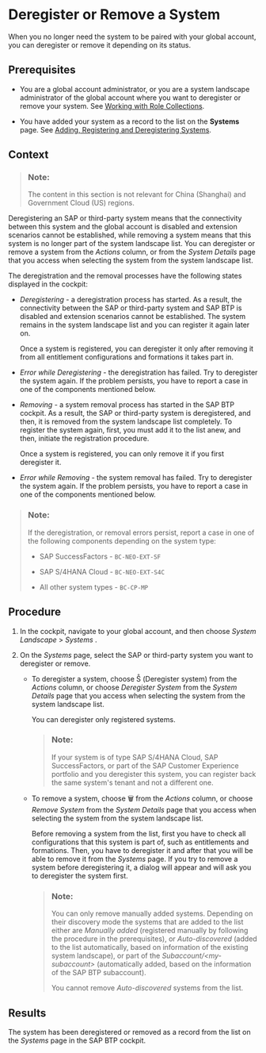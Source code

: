 <!-- loio0c6f4988f9154a96b399ce9b9a2fd5a1 -->

<link rel="stylesheet" type="text/css" href="../css/sap-icons.css"/>

# Deregister or Removе a System

When you no longer need the system to be paired with your global account, you can deregister or remove it depending on its status.



<a name="loio0c6f4988f9154a96b399ce9b9a2fd5a1__prereq_l4m_s5b_fhb"/>

## Prerequisites

-   You are a global account administrator, or you are a system landscape administrator of the global account where you want to deregister or remove your system. See [Working with Role Collections](../50-administration-and-ops/working-with-role-collections-393ea0b.md).

-   You have added your system as a record to the list on the **Systems** page. See [Adding, Registering and Deregistering Systems](adding-registering-and-deregistering-systems-2ffdaff.md).




## Context

> ### Note:  
> The content in this section is not relevant for China \(Shanghai\) and Government Cloud \(US\) regions.

Deregistering an SAP or third-party system means that the connectivity between this system and the global account is disabled and extension scenarios cannot be established, while removing a system means that this system is no longer part of the system landscape list. You can deregister or remove a system from the *Actions* column, or from the *System Details* page that you access when selecting the system from the system landscape list.

The deregistration and the removal processes have the following states displayed in the cockpit:

-   *Deregistering* - a deregistration process has started. As a result, the connectivity between the SAP or third-party system and SAP BTP is disabled and extension scenarios cannot be established. The system remains in the system landscape list and you can register it again later on.

    Once a system is registered, you can deregister it only after removing it from all entitlement configurations and formations it takes part in.

-   *Error while Deregistering* - the deregistration has failed. Try to deregister the system again. If the problem persists, you have to report a case in one of the components mentioned below.
-   *Removing* - a system removal process has started in the SAP BTP cockpit. As a result, the SAP or third-party system is deregistered, and then, it is removed from the system landscape list completely. To register the system again, first, you must add it to the list anew, and then, initiate the registration procedure.

    Once a system is registered, you can only remove it if you first deregister it.

-   *Error while Removing* - the system removal has failed. Try to deregister the system again. If the problem persists, you have to report a case in one of the components mentioned below.

> ### Note:  
> If the deregistration, or removal errors persist, report a case in one of the following components depending on the system type:
> 
> -   SAP SuccessFactors - `BC-NEO-EXT-SF`
> 
> -   SAP S/4HANA Cloud - `BC-NEO-EXT-S4C`
> 
> -   All other system types - `BC-CP-MP`



## Procedure

1.  In the cockpit, navigate to your global account, and then choose *System Landscape* \> *Systems* .

2.  On the *Systems* page, select the SAP or third-party system you want to deregister or remove.

    -   To deregister a system, choose <span class="SAP-icons-V5"></span> \(Deregister system\) from the *Actions* column, or choose *Deregister System* from the *System Details* page that you access when selecting the system from the system landscape list.

        You can deregister only registered systems.

        > ### Note:  
        > If your system is of type SAP S/4HANA Cloud, SAP SuccessFactors, or part of the SAP Customer Experience portfolio and you deregister this system, you can register back the same system's tenant and not a different one.

    -   To remove a system, choose :wastebasket: from the *Actions* column, or choose *Remove System* from the *System Details* page that you access when selecting the system from the system landscape list.

        Before removing a system from the list, first you have to check all configurations that this system is part of, such as entitlements and formations. Then, you have to deregister it and after that you will be able to remove it from the *Systems* page. If you try to remove a system before deregistering it, a dialog will appear and will ask you to deregister the system first.

        > ### Note:  
        > You can only remove manually added systems. Depending on their discovery mode the systems that are added to the list either are *Manually added* \(registered manually by following the procedure in the prerequisites\), or *Auto-discovered* \(added to the list automatically, based on information of the existing system landscape\), or part of the *Subaccount/<my-subaccount\>* \(automatically added, based on the information of the SAP BTP subaccount\).
        > 
        > You cannot remove *Auto-discovered* systems from the list.





<a name="loio0c6f4988f9154a96b399ce9b9a2fd5a1__result_xgx_jhw_p5b"/>

## Results

The system has been deregistered or removed as a record from the list on the *Systems* page in the SAP BTP cockpit.

